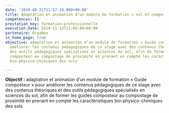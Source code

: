 ```yaml
---
date: '2019-08-21T11:57:18.000+00:00'
title: Adaptation et animation d’un module de formation « sol et compostage »
competences: []
prestation_key: formation-professionnelle
execution_date: 2019-11-12T23:00:00+00:00
partenaire: OrgaNeo
in_home_page: true
objective: adaptation et animation d’un module de formation « Guide composteur » pour
  améliorer les contenus pédagogiques de ce stage avec des contenus théoriques et
  des outils pédagogiques spécialisés en sciences du sol, afin de former les guides
  composteur au compostage de proximité en prenant en compte les caractéristiques
  bio-physico-chimiques des sols

---
```

**Objectif :** adaptation et animation d’un module de formation « Guide composteur » pour améliorer les contenus pédagogiques de ce stage avec des contenus théoriques et des outils pédagogiques spécialisés en sciences du sol, afin de former les guides composteur au compostage de proximité en prenant en compte les caractéristiques bio-physico-chimiques des sols
<!--more-->